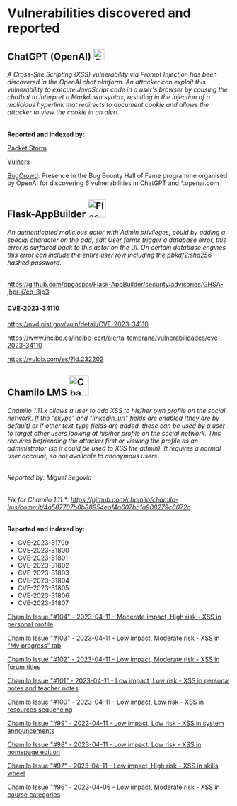 # Vulnerabilities discovered and reported
## ChatGPT (OpenAI) <img src="https://upload.wikimedia.org/wikipedia/commons/thumb/0/04/ChatGPT_logo.svg/2048px-ChatGPT_logo.svg.png" alt="ChatGPT" width="25" height="25" />

###### A Cross-Site Scripting (XSS) vulnerability via Prompt Injection has been discovered in the OpenAI chat platform. An attacker can exploit this vulnerability to execute JavaScript code in a user's browser by causing the chatbot to interpret a Markdown syntax, resulting in the injection of a malicious hyperlink that redirects to document.cookie and allows the attacker to view the cookie in an alert.

**Reported and indexed by:**

[Packet Storm](https://packetstormsecurity.com/files/171665/chatgpt-xss.txt)

[Vulners](https://vulners.com/packetstorm/PACKETSTORM:171665)

[BugCrowd](https://bugcrowd.com/openai/hall-of-fame): Presence in the Bug Bounty Hall of Fame programme organised by OpenAI for discovering 6 vulnerabilities in ChatGPT and *.openai.com

## Flask-AppBuilder <img src="https://play-lh.googleusercontent.com/keVVojxW-b11NTKWZg8GulfLlhqBpATvqGFViblYsI0fxW_8a0sIPgyRlB94Gu1AQMY" alt="Flask-AppBuilder" width="40" height="40" />

###### An authenticated malicious actor with Admin privileges, could by adding a special character on the add, edit User forms trigger a database error, this error is surfaced back to this actor on the UI. On certain database engines this error can include the entire user row including the pbkdf2:sha256 hashed password.

https://github.com/dpgaspar/Flask-AppBuilder/security/advisories/GHSA-jhpr-j7cq-3jp3

#### CVE-2023-34110


https://nvd.nist.gov/vuln/detail/CVE-2023-34110

https://www.incibe.es/incibe-cert/alerta-temprana/vulnerabilidades/cve-2023-34110

https://vuldb.com/es/?id.232202

## Chamilo LMS <img src="https://play-lh.googleusercontent.com/Yk_tVHx3pqtUpwzh4dCZhqJ9bt1HYbxTz99mDxjtwJ0P50Z7A9G-BTjv_zNK1ExnKqGA" alt="Chamilo LMS" width="45" height="45" />

###### Chamilo 1.11.x allows a user to add XSS to his/her own profile on the social network. If the "skype" and "linkedin_url" fields are enabled (they are by default) or if other text-type fields are added, these can be used by a user to target other users looking at his/her profile on the social network. This requires befriending the attacker first or viewing the profile as an administrator (so it could be used to XSS the admin). It requires a normal user account, so not available to anonymous users.

###### Reported by: Miguel Segovia

###### Fix for Chamilo 1.11.*: https://github.com/chamilo/chamilo-lms/commit/4a587707b0b88954eaf4a607bb1a908279c6072c

**Reported and indexed by:**

- CVE-2023-31799
- CVE-2023-31800
- CVE-2023-31801
- CVE-2023-31802
- CVE-2023-31803
- CVE-2023-31804
- CVE-2023-31805
- CVE-2023-31806
- CVE-2023-31807

[Chamilo Issue "#104" - 2023-04-11 - Moderate impact, High risk - XSS in personal profile ](https://support.chamilo.org/projects/chamilo-18/wiki/Security_issues#Issue-104-2023-04-11-Moderate-impact-High-risk-XSS-in-personal-profile)

[Chamilo Issue "#103" - 2023-04-11 - Low impact, Moderate risk - XSS in "My progress" tab](https://support.chamilo.org/projects/chamilo-18/wiki/Security_issues#Issue-103-2023-04-11-Low-impact-Moderate-risk-XSS-in-My-progress-tab)

[Chamilo Issue "#102" - 2023-04-11 - Low impact, Moderate risk - XSS in forum titles](https://support.chamilo.org/projects/chamilo-18/wiki/Security_issues#Issue-102-2023-04-11-Low-impact-Moderate-risk-XSS-in-forum-titles)

[Chamilo Issue "#101" - 2023-04-11 - Low impact, Low risk - XSS in personal notes and teacher notes](https://support.chamilo.org/projects/chamilo-18/wiki/Security_issues#Issue-101-2023-04-11-Low-impact-Low-risk-XSS-in-personal-notes-and-teacher-notes)

[Chamilo Issue "#100" - 2023-04-11 - Low impact, Low risk - XSS in resources sequencing](https://support.chamilo.org/projects/chamilo-18/wiki/Security_issues#Issue-100-2023-04-11-Low-impact-Low-risk-XSS-in-resources-sequencing)

[Chamilo Issue "#99" - 2023-04-11 - Low impact, Low risk - XSS in system announcements](https://support.chamilo.org/projects/chamilo-18/wiki/Security_issues#Issue-99-2023-04-11-Low-impact-Low-risk-XSS-in-system-announcements)

[Chamilo Issue "#98" - 2023-04-11 - Low impact, Low risk - XSS in homepage edition](https://support.chamilo.org/projects/chamilo-18/wiki/Security_issues#Issue-98-2023-04-11-Low-impact-Low-risk-XSS-in-homepage-edition)

[Chamilo Issue "#97" - 2023-04-11 - Low impact, High risk - XSS in skills wheel](https://support.chamilo.org/projects/chamilo-18/wiki/Security_issues#Issue-97-2023-04-11-Low-impact-High-risk-XSS-in-skills-wheel)

[Chamilo Issue "#96" - 2023-04-06 - Low impact, Moderate risk - XSS in course categories](https://support.chamilo.org/projects/chamilo-18/wiki/Security_issues#Issue-96-2023-04-06-Low-impact-Moderate-risk-XSS-in-course-categories)

